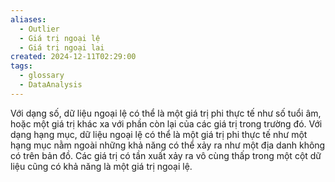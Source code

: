 ```yaml
---
aliases:
  - Outlier
  - Giá trị ngoại lệ
  - Giá trị ngoại lai
created: 2024-12-11T02:29:00
tags:
  - glossary
  - DataAnalysis
---
```

Với dạng số, dữ liệu ngoại lệ có thể là một giá trị phi thực tế như số tuổi âm, hoặc một giá trị khác xa với phần còn lại của các giá trị trong trường đó. 
Với dạng hạng mục, dữ liệu ngoại lệ có thể là một giá trị phi thực tế như một hạng mục nằm ngoài những khả năng có thể xảy ra như một địa danh không có trên bản đồ. 
Các giá trị có tần xuất xảy ra vô cùng thấp trong một cột dữ liệu cũng có khả năng là một giá trị ngoại lệ.